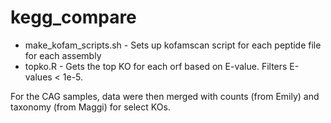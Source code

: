 # kegg_compare

- make_kofam_scripts.sh - Sets up kofamscan script for each peptide file for each assembly
- topko.R - Gets the top KO for each orf based on E-value. Filters E-values < 1e-5.

For the CAG samples, data were then merged with counts (from Emily) and taxonomy (from Maggi) for select KOs.
